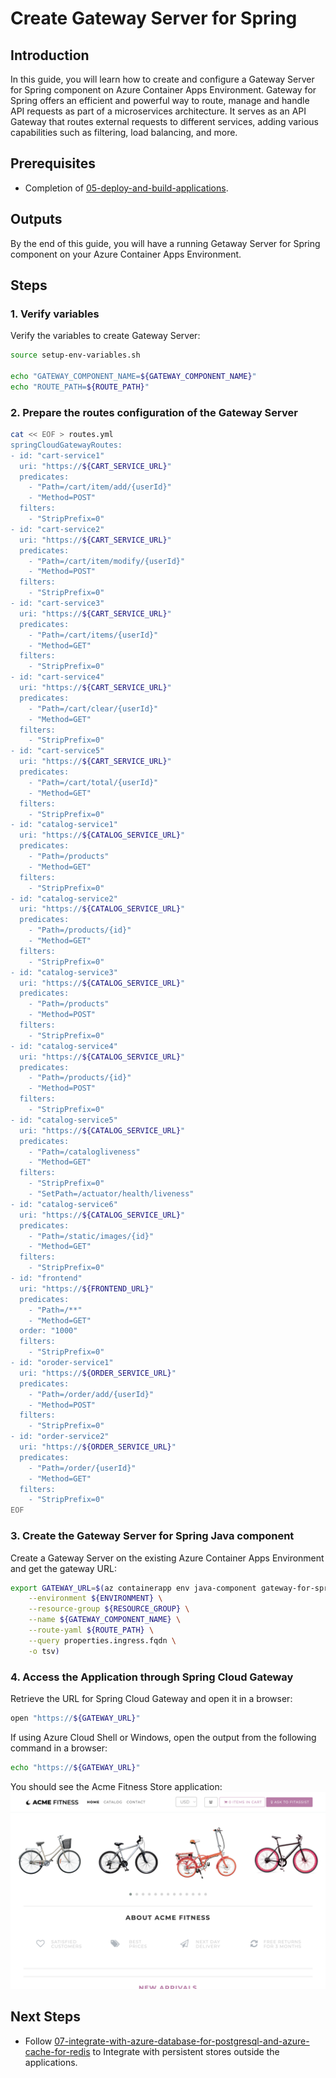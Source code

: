 # Create Gateway Server for Spring
## Introduction
In this guide, you will learn how to create and configure a Gateway Server for Spring component on Azure Container Apps Environment. Gateway for Spring offers an efficient and powerful way to route, manage and handle API requests as part of a microservices architecture. It serves as an API Gateway that routes external requests to different services, adding various capabilities such as filtering, load balancing, and more.

## Prerequisites
- Completion of [05-deploy-and-build-applications](./05-deploy-and-build-applications.md).

## Outputs
By the end of this guide, you will have a running Getaway Server for Spring component on your Azure Container Apps Environment.

## Steps

### 1. Verify variables
Verify the variables to create Gateway Server:
```bash
source setup-env-variables.sh

echo "GATEWAY_COMPONENT_NAME=${GATEWAY_COMPONENT_NAME}"
echo "ROUTE_PATH=${ROUTE_PATH}"
```

### 2. Prepare the routes configuration of the Gateway Server
```bash
cat << EOF > routes.yml
springCloudGatewayRoutes:
- id: "cart-service1"
  uri: "https://${CART_SERVICE_URL}"
  predicates:
    - "Path=/cart/item/add/{userId}"
    - "Method=POST"
  filters:
    - "StripPrefix=0"
- id: "cart-service2"
  uri: "https://${CART_SERVICE_URL}"
  predicates:
    - "Path=/cart/item/modify/{userId}"
    - "Method=POST"
  filters:
    - "StripPrefix=0"
- id: "cart-service3"
  uri: "https://${CART_SERVICE_URL}"
  predicates:
    - "Path=/cart/items/{userId}"
    - "Method=GET"
  filters:
    - "StripPrefix=0"
- id: "cart-service4"
  uri: "https://${CART_SERVICE_URL}"
  predicates:
    - "Path=/cart/clear/{userId}"
    - "Method=GET"
  filters:
    - "StripPrefix=0"
- id: "cart-service5"
  uri: "https://${CART_SERVICE_URL}"
  predicates:
    - "Path=/cart/total/{userId}"
    - "Method=GET"
  filters:
    - "StripPrefix=0"
- id: "catalog-service1"
  uri: "https://${CATALOG_SERVICE_URL}"
  predicates:
    - "Path=/products"
    - "Method=GET"
  filters:
    - "StripPrefix=0"
- id: "catalog-service2"
  uri: "https://${CATALOG_SERVICE_URL}"
  predicates:
    - "Path=/products/{id}"
    - "Method=GET"
  filters:
    - "StripPrefix=0"
- id: "catalog-service3"
  uri: "https://${CATALOG_SERVICE_URL}"
  predicates:
    - "Path=/products"
    - "Method=POST"
  filters:
    - "StripPrefix=0"
- id: "catalog-service4"
  uri: "https://${CATALOG_SERVICE_URL}"
  predicates:
    - "Path=/products/{id}"
    - "Method=POST"
  filters:
    - "StripPrefix=0"
- id: "catalog-service5"
  uri: "https://${CATALOG_SERVICE_URL}"
  predicates:
    - "Path=/catalogliveness"
    - "Method=GET"
  filters:
    - "StripPrefix=0"
    - "SetPath=/actuator/health/liveness"
- id: "catalog-service6"
  uri: "https://${CATALOG_SERVICE_URL}"
  predicates:
    - "Path=/static/images/{id}"
    - "Method=GET"
  filters:
    - "StripPrefix=0"
- id: "frontend"
  uri: "https://${FRONTEND_URL}"
  predicates:
    - "Path=/**"
    - "Method=GET"
  order: "1000"
  filters:
    - "StripPrefix=0"
- id: "oroder-service1"
  uri: "https://${ORDER_SERVICE_URL}"
  predicates:
    - "Path=/order/add/{userId}"
    - "Method=POST"
  filters:
    - "StripPrefix=0"
- id: "order-service2"
  uri: "https://${ORDER_SERVICE_URL}"
  predicates:
    - "Path=/order/{userId}"
    - "Method=GET"
  filters:
    - "StripPrefix=0"
EOF
```

### 3. Create the Gateway Server for Spring Java component
Create a Gateway Server on the existing Azure Container Apps Environment and get the gateway URL:
```bash
export GATEWAY_URL=$(az containerapp env java-component gateway-for-spring create \
    --environment ${ENVIRONMENT} \
    --resource-group ${RESOURCE_GROUP} \
    --name ${GATEWAY_COMPONENT_NAME} \
    --route-yaml ${ROUTE_PATH} \
    --query properties.ingress.fqdn \
    -o tsv)
```

### 4. Access the Application through Spring Cloud Gateway
Retrieve the URL for Spring Cloud Gateway and open it in a browser:
```bash
open "https://${GATEWAY_URL}"
```
If using Azure Cloud Shell or Windows, open the output from the following command in a browser:
```bash
echo "https://${GATEWAY_URL}"
```
You should see the Acme Fitness Store application:
![An image of the ACME Fitness Store Application homepage](../media/homepage.png)

## Next Steps

- Follow [07-integrate-with-azure-database-for-postgresql-and-azure-cache-for-redis](./07-integrate-with-azure-database-for-postgresql-and-azure-cache-for-redis) to Integrate with persistent stores outside the applications.

